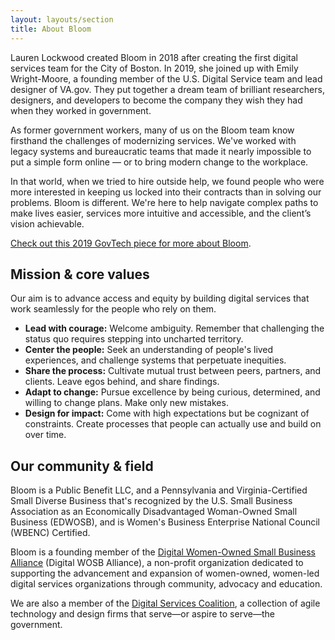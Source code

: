 ```yaml
---
layout: layouts/section
title: About Bloom
---
```


Lauren Lockwood created Bloom in 2018 after creating the first digital services team for the City of Boston. In 2019, she joined up with Emily Wright-Moore, a founding member of the U.S. Digital Service team and lead designer of VA.gov. They put together a dream team of brilliant researchers, designers, and developers to become the company they wish they had when they worked in government.

As former government workers, many of us on the Bloom team know firsthand the challenges of modernizing services. We've worked with legacy systems and bureaucratic teams that made it nearly impossible to put a simple form online — or to bring modern change to the workplace.

In that world, when we tried to hire outside help, we found people who were more interested in keeping us locked into their contracts than in solving our problems. Bloom is different. We're here to help navigate complex paths to make lives easier, services more intuitive and accessible, and the client’s vision achievable.

[Check out this 2019 GovTech piece for more about Bloom](https://www.govtech.com/biz/Bloom-Assembles-Digital-Government-Alumni-for-Consulting.html).


## Mission & core values

Our aim is to advance access and equity by building digital services that work seamlessly for the people who rely on them.

* **Lead with courage:** Welcome ambiguity. Remember that challenging the status quo requires stepping into uncharted territory.
* **Center the people:** Seek an understanding of people's lived experiences, and challenge systems that perpetuate inequities.
* **Share the process:** Cultivate mutual trust between peers, partners, and clients. Leave egos behind, and share findings.
* **Adapt to change:** Pursue excellence by being curious, determined, and willing to change plans. Make only new mistakes.
* **Design for impact:** Come with high expectations but be cognizant of constraints. Create processes that people can actually use and build on over time.


## Our community & field

Bloom is a Public Benefit LLC, and a Pennsylvania and Virginia-Certified Small Diverse Business that's recognized by the U.S. Small Business Association as an Economically Disadvantaged Woman-Owned Small Business (EDWOSB), and is Women's Business Enterprise National Council (WBENC) Certified.

Bloom is a founding member of the [Digital Women-Owned Small Business Alliance](https://www.digitalwosballiance.org/) (Digital WOSB Alliance), a non-profit organization dedicated to supporting the advancement and expansion of women-owned, women-led digital services organizations through community, advocacy and education.

We are also a member of the [Digital Services Coalition](https://digitalservicescoalition.org/#/), a collection of agile technology and design firms that serve—or aspire to serve—the government.
